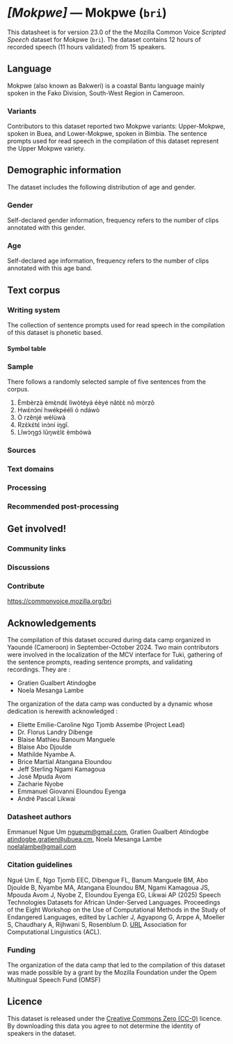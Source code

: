 # *[Mokpwe]* &mdash; Mokpwe (`bri`)

This datasheet is for version 23.0 of the the Mozilla Common Voice *Scripted Speech* dataset 
for Mokpwe (`bri`). The dataset contains 12 hours of recorded
speech (11 hours validated) from 15 speakers.

## Language

<!-- {{LANGUAGE_DESCRIPTION}} -->
<!-- Provide a brief (1-2 paragraph) description of your language -->
Mokpwe (also known as Bakweri) is a coastal Bantu language mainly spoken in the Fako Division, South-West Region in Cameroon.

### Variants 

<!-- {{VARIANT_DESCRIPTION}} -->
<!-- @ OPTIONAL @ -->
<!-- Describe the variants (MCV variants) of your language -->
Contributors to this dataset reported two Mokpwe variants: Upper-Mokpwe, spoken in Buea, and Lower-Mokpwe, spoken in Bimbia. The sentence prompts used for read speech in the compilation of this dataset represent the Upper Mokpwe variety.

## Demographic information
<!-- You can get a lot of the information in this section from https://analyzer.cv-toolbox.web.tr/browse -->
The dataset includes the following distribution of age and gender.

### Gender

Self-declared gender information, frequency refers to the number of clips annotated with this gender.

<!-- {{GENDER_TABLE}} -->
<!-- @ AUTOMATICALLY GENERATED @ -->
<!-- 
| Gender | Frequency |
|--------|-----------|
| male, masculine | ? |
| undeclared | ? |
| female, feminine | ? |
-->
### Age

Self-declared age information, frequency refers to the number of clips annotated with this age band.

<!-- {{AGE_TABLE}} -->
<!-- @ AUTOMATICALLY GENERATED @ -->
<!-- 
| Age band | Frequency |
|----------|-----------|
| teens | ? |
| twenties | ? |
| thirties | ? |
| fourties | ? |
| fifties | ? |
   ...if other age ranges are present in your data, add rows...
-->

## Text corpus

<!-- {{TEXT_CORPUS_DESCRIPTION}} -->
<!-- @ OPTIONAL @ -->
<!-- An overview of the text corpus, with information such as average length (in characters and words) of validated sentences. -->

### Writing system

<!-- {{WRITING_SYSTEM_DESCRIPTION}} -->
<!-- @ OPTIONAL @ -->
<!-- A description of the writing system (or writing systems) used in the text corpus -->
The collection of sentence prompts used for read speech in the compilation of this dataset is phonetic based.

#### Symbol table

<!-- {{ALPHABET_TABLE}} -->
<!-- @ OPTIONAL @ -->
<!-- If the writing system is alphabetic, you can include the valid alphabet here -->

### Sample

There follows a randomly selected sample of five sentences from the corpus.

1. Èmbèrzà èmɛ̀ndɛ́ lìwòtéyá éèyé nǎtɛ̀ɛ̀ nǒ mòrzô
2. Hwɛ́nɔ̀ní hwékpéélì ó ndáwò
3. Ò rzênjé wélùwà
4. Rzɛ̀kɛ́tɛ́ ìnɔ̀ní íŋɡî.
5. Lǐwɔ̀ŋgɔ́ lǔŋwɛ̀lɛ̀ èmbówà 

<!-- {{SENTENCES_SAMPLE}} -->

### Sources

<!-- {{SOURCES_LIST}} -->
<!-- @ OPTIONAL @ -->
<!-- A list of sentence sources, can be curated to the top-N -->

### Text domains

<!-- {{TEXT_DOMAIN_DESCRIPTION}} -->
<!-- @ OPTIONAL @ -->
<!-- What text domains are represented in the corpus? -->

### Processing

<!-- {{PROCESSING_DESCRIPTION}} -->
<!-- @ OPTIONAL @ -->
<!-- How has the text data been processed -->

### Recommended post-processing

<!-- {{RECOMMENDED_POSTPROCESSING_DESCRIPTION}} -->
<!-- @ OPTIONAL @ -->
<!-- What should people do before they use the data, for example Unicode normalisation -->

## Get involved!

### Community links

<!-- {{COMMUNITY_LINKS_LIST}} -->
<!-- @ OPTIONAL @ -->
<!-- Links to community chats / fora -->

### Discussions

<!-- {{DISCUSSION_LINKS_LIST}} -->
<!-- @ OPTIONAL @ -->
<!-- Any links to discussions, for example on Discourse or other fora or blogs can be included here -->

### Contribute

<!-- {{CONTRIBUTE_LINKS_LIST}} -->
<!-- Here you can include links for how to contribute to the dataset -->
https://commonvoice.mozilla.org/bri

## Acknowledgements

The compilation of this dataset occured during data camp organized in Yaoundé (Cameroon) in September-October 2024. Two main contributors were involved in the localization of the MCV interface for Tuki, gathering of the sentence prompts, reading sentence prompts, and validating recordings. They are :
- Gratien Gualbert Atindogbe
- Noela Mesanga Lambe

The organization of the data camp was conducted by a dynamic whose dedication is herewith acknowledged :
- Eliette Emilie-Caroline Ngo Tjomb Assembe (Project Lead)
- Dr. Florus Landry Dibenge
- Blaise Mathieu Banoum Manguele
- Blaise Abo Djoulde
- Mathilde Nyambe A.
- Brice Martial Atangana Eloundou
- Jeff Sterling Ngami Kamagoua
- José Mpuda Avom
- Zacharie Nyobe
- Emmanuel Giovanni Eloundou Eyenga
- André Pascal Likwai

### Datasheet authors

<!-- {{DATASHEET_AUTHORS_LIST}} -->
<!-- A list in the format of: Your Name <email@email.com> -->
Emmanuel Ngue Um <ngueum@gmail.com>, Gratien Gualbert Atindogbe <atindogbe.gratien@ubuea.cm>, Noela Mesanga Lambe <noelalambe@gmail.com>


### Citation guidelines

<!-- {{CITATION_DESCRIPTION}} -->
<!-- @ OPTIONAL @ -->
<!-- If you published a paper and would like people to cite it, you can include the BiBTeX here -->
Ngué Um E, Ngo Tjomb EEC, Dibengue FL, Banum Manguele BM, Abo Djoulde B, Nyambe MA, Atangana Eloundou BM, Ngami Kamagoua JS, Mpouda Avom J, Nyobe Z, Eloundou Eyenga EG, Likwai AP (2025) Speech Technologies Datasets for African Under-Served Languages. Proceedings of the Eight Workshop on the Use of Computational Methods in the Study of Endangered Languages, edited by Lachler J, Agyapong G, Arppe A, Moeller S, Chaudhary A, Rijhwani S, Rosenblum D. [URL](https://aclanthology.org/2025.computel-main.pdf) 
Association for Computational Linguistics (ACL).

### Funding

<!-- {{FUNDING_DESCRIPTION}} -->
<!-- @ OPTIONAL @ -->
<!-- If you received any funding, you can include the acknowledgement here -->
The organization of the data camp that led to the compilation of this dataset was made possible by a grant by the Mozilla Foundation under the Opem Multingual Speech Fund (OMSF)

## Licence

This dataset is released under the [Creative Commons Zero (CC-0)](https://creativecommons.org/public-domain/cc0/) licence. By downloading this data
you agree to not determine the identity of speakers in the dataset.

